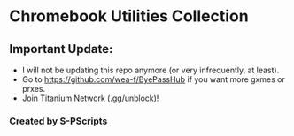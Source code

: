 # Chromebook Utilities Collection

## Important Update:
- I will not be updating this repo anymore (or very infrequently, at least).
- Go to https://github.com/wea-f/ByePassHub if you want more gxmes or prxes.
- Join Titanium Network (.gg/unblock)!

### Created by S-PScripts
